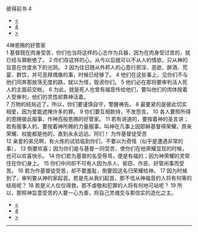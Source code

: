 ﻿





 彼得前书 4




* [<](bible/1PE03.md)
* [4](bible/1PE.md)
* [>](bible/1PE05.md)



 
4神恩赐的好管家  
1 基督既在肉身受苦，你们也当将这样的心志作为兵器，因为在肉身受过苦的，就已经与罪断绝了。 
2 你们存这样的心，从今以后就可以不从人的情欲，只从神的旨意在世度余下的光阴。 
3 因为往日随从外邦人的心意行邪淫、恶欲、醉酒、荒宴、群饮，并可恶拜偶像的事，时候已经够了。 
4 他们在这些事上，见你们不与他们同奔那放荡无度的路，就以为怪，毁谤你们。 
5 他们必在那将要审判活人死人的主面前交帐。 
6 为此，就是死人也曾有福音传给他们，要叫他们的肉体按着人受审判，他们的灵性却靠神活着。  
7 万物的结局近了。所以，你们要谨慎自守，警醒祷告。 
8 最要紧的是彼此切实相爱，因为爱能遮掩许多的罪。 
9 你们要互相款待，不发怨言。 
10 各人要照所得的恩赐彼此服事，作神百般恩赐的好管家。 
11 若有讲道的，要按着神的圣言讲；若有服事人的，要按着神所赐的力量服事，叫神在凡事上因耶稣基督得荣耀。原来荣耀、权能都是他的，直到永永远远。阿们！ 为作基督徒受苦  
12 亲爱的弟兄啊，有火炼的试验临到你们，不要以为奇怪（似乎是遭遇非常的事）， 
13 倒要欢喜；因为你们是与基督一同受苦，使你们在他荣耀显现的时候，也可以欢喜快乐。 
14 你们若为基督的名受辱骂，便是有福的；因为神荣耀的灵常住在你们身上。 
15 你们中间却不可有人因为杀人、偷窃、作恶、好管闲事而受苦。 
16 若为作基督徒受苦，却不要羞耻，倒要因这名归荣耀给神。 
17 因为时候到了，审判要从神的家起首。若是先从我们起首，那不信从神福音的人将有何等的结局呢？ 
18 若是义人仅仅得救，那不虔敬和犯罪的人将有何地可站呢？ 
19 所以，那照神旨意受苦的人要一心为善，将自己灵魂交与那信实的造化之主。 
* [<](bible/1PE03.md)
* [4](bible/1PE.md)
* [>](bible/1PE05.md)





---









